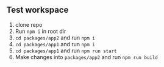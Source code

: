 ## Test workspace

1. clone repo
2. Run `npm i` in root dir
3. `cd packages/app2` and run `npm i`
4. `cd packages/app1` and run `npm i`
5. `cd packages/app1` and run `npm run start`
6. Make changes into `packages/app2` and run `npm run build`
